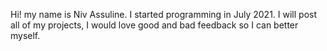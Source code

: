 Hi! my name is Niv Assuline.
I started programming in July 2021.
I will post all of my projects, I would love good and bad feedback so I can better myself.
